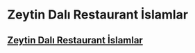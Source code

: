 ﻿# Zeytin Dalı Restaurant İslamlar
 
 ## [Zeytin Dalı Restaurant İslamlar](zeytindaliislamlar.com "Zeytin Dalı Restaurant İslamlar")  
